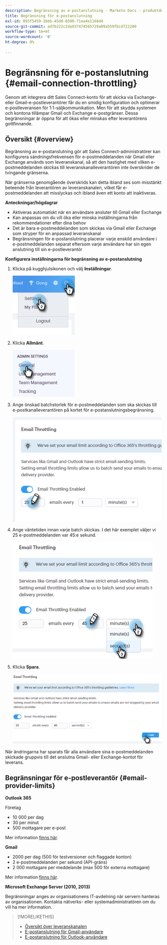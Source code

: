```yaml
---
description: Begränsning av e-postanslutning - Marketo Docs - produktdokumentation
title: Begränsning för e-postanslutning
exl-id: 093f5459-1bbb-45dd-8590-71ea4e1168d4
source-git-commit: ad7b222c2da937474565729a09a559fbcd722280
workflow-type: tm+mt
source-wordcount: '0'
ht-degree: 0%

---
```


# Begränsning för e-postanslutning {#email-connection-throttling}

Genom att integrera ditt Sales Connect-konto för att skicka via Exchange- eller Gmail-e-postleverantörer får du en smidig konfiguration och optimerar e-postleveransen för 1:1-säljkommunikation. Men för att skydda systemen och kontona tillämpar Gmail och Exchange e-postgränser. Dessa begränsningar är öppna för att ökas eller minskas efter leverantörens gottfinnande.

## Översikt {#overview}

Begränsning av e-postanslutning gör att Sales Connect-administratörer kan konfigurera sändningsfrekvensen för e-postmeddelanden när Gmail eller Exchange används som leveranskanal, så att den hastighet med vilken e-postmeddelanden skickas till leveranskanalleverantören inte överskrider de tvingande gränserna.

När gränserna genomgående överskrids kan detta ibland ses som misstänkt beteende från leverantören av leveranskanalen, vilket får e-postmeddelanden att misslyckas och ibland även ett konto att inaktiveras.

**Anteckningar/högdagrar**

* Aktiveras automatiskt när en användare ansluter till Gmail eller Exchange
* Kan anpassas om du vill öka eller minska inställningarna från rekommendationer efter dina behov
* Det är bara e-postmeddelanden som skickas via Gmail eller Exchange som stryper för en anpassad leveranskanal
* Begränsningen för e-postanslutning placerar varje enskild användare i e-postmeddelanden separat eftersom varje användare har sin egen anslutning till sin e-postleverantör

**Konfigurera inställningarna för begränsning av e-postanslutning**

1. Klicka på kugghjulsikonen och välj **Inställningar**.

   ![](assets/email-connection-throttling-1.png)

1. Klicka **Allmänt**.

   ![](assets/email-connection-throttling-2.png)

1. Ange önskad batchstorlek för e-postmeddelanden som ska skickas till e-postkanalleverantören på kortet för e-postanslutningsbegränsning.

   ![](assets/email-connection-throttling-3.png)

1. Ange väntetiden innan varje batch skickas. I det här exemplet väljer vi 25 e-postmeddelanden var 45:e sekund.

   ![](assets/email-connection-throttling-4.png)

1. Klicka **Spara**.

   ![](assets/email-connection-throttling-5.png)

När ändringarna har sparats får alla användare sina e-postmeddelanden skickade gruppvis till det anslutna Gmail- eller Exchange-kontot för leverans.

## Begränsningar för e-postleverantör {#email-provider-limits}

**Outlook 365**

Företag

* 10 000 per dag
* 30 per minut
* 500 mottagare per e-post

Mer information [finns här](https://docs.microsoft.com/en-us/office365/servicedescriptions/exchange-online-service-description/exchange-online-limits?redirectedfrom=MSDN#RecipientLimits).

**Gmail**

* 2000 per dag (500 för testversioner och flaggade konton)
* 2 e-postmeddelanden per sekund (API-gräns)
* 2 000 mottagare per meddelande (max 500 för externa mottagare)

Mer information [finns här](https://support.google.com/a/answer/166852?hl=en).

**Microsoft Exchange Server (2010, 2013)**

Begränsningar anges av organisationens IT-avdelning när servern hanteras av organisationen. Kontakta nätverks- eller systemadministratören om du vill ha mer information.

>[!MORELIKETHIS]
>
>* [Översikt över leveranskanalen](/help/marketo/product-docs/marketo-sales-connect/email/email-delivery/delivery-channel-overview.md)
>* [E-postanslutning för Gmail-användare](/help/marketo/product-docs/marketo-sales-connect/email-plugins/gmail/email-connection-for-gmail-users.md)
>* [E-postanslutning för Outlook-användare](/help/marketo/product-docs/marketo-sales-connect/email-plugins/msc-for-outlook/email-connection-for-outlook-users.md)

